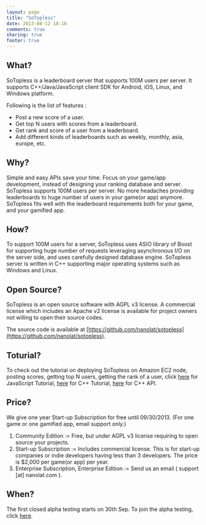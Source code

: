 ```yaml
---
layout: page
title: "SoTopless"
date: 2013-08-12 18:16
comments: true
sharing: true
footer: true
---
```

What?
-----
SoTopless is a leaderboard server that supports 100M users per server. 
It supports C++/Java/JavaScript client SDK for Android, iOS, Linux, and Windows platform. 

Following is the list of features :

*   Post a new score of a user.
*   Get top N users with scores from a leaderboard.  
*   Get rank and score of a user from a leaderboard. 
*   Add different kinds of leaderboards such as weekly, monthly, asia, europe, etc. 

Why?
----
Simple and easy APIs save your time. Focus on your game/app development, instead of designing your ranking database and server.  
SoTopless supports 100M users per server. No more headaches providing leaderboards to huge number of users in your game(or app) anymore. SoTopless fits well with the leaderboard requirements both for your game, and your gamified app.

How?
----
To support 100M users for a server, SoTopless uses ASIO library of Boost for supporting huge number of requests leveraging asynchronous I/O on the server side, and uses carefully designed database engine. SoTopless server is written in C++ supporting major operating systems such as Windows and Linux.

Open Source?
------------
SoTopless is an open source software with AGPL v3 license. A commercial license which includes an Apache v2 license is available for project owners not willing to open their source codes.

The source code is available at [https://github.com/nanolat/sotopless](https://github.com/nanolat/sotopless).

Toturial?
---------
To check out the tutorial on deploying SoTopless on Amazon EC2 node, posting scores, getting top N users, getting the rank of a user, click [here](tutorials/javascript.html) for JavaScript Tutorial, [here](tutorials/cpp.html) for C++ Tutorial, [here](tutorials/cpp-api.html) for C++ API.

Price?
------
We give one year Start-up Subscription for free until 09/30/2013. (For one game or one gamified app, email support only.)

1. Community Edition
:= Free, but under AGPL v3 license requiring to open source your projects. 
2. Start-up Subscription
:= Includes commercial license. This is for start-up companies or indie developers having less than 3 developers. The price is $2,000 per game(or app) per year.
3. Enterprise Subscription, Enterprise Edition
:= Send us an email ( support [at] nanolat.com ).

When?
-----
The first closed alpha testing starts on 30th Sep. To join the alpha testing, click [here](join-alpha-test).
